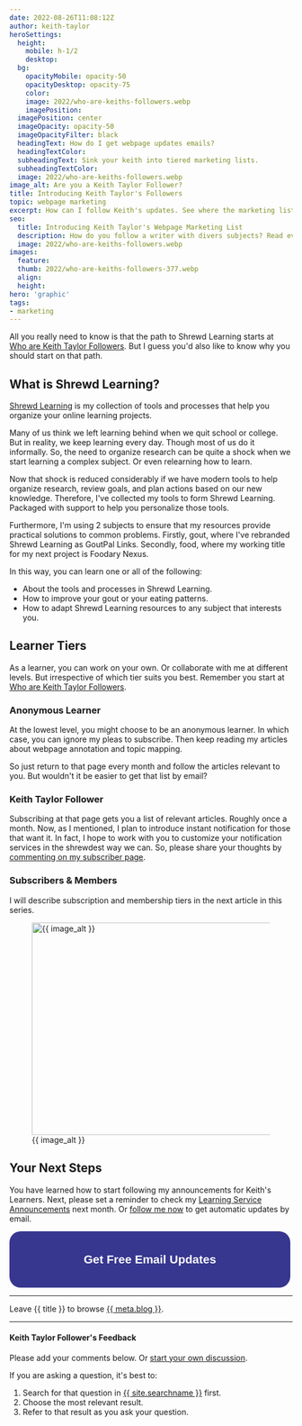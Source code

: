 ```yaml
---
date: 2022-08-26T11:08:12Z
author: keith-taylor
heroSettings:
  height:
    mobile: h-1/2
    desktop: 
  bg:
    opacityMobile: opacity-50
    opacityDesktop: opacity-75
    color: 
    image: 2022/who-are-keiths-followers.webp
    imagePosition: 
  imagePosition: center
  imageOpacity: opacity-50
  imageOpacityFilter: black
  headingText: How do I get webpage updates emails?
  headingTextColor: 
  subheadingText: Sink your keith into tiered marketing lists.
  subheadingTextColor: 
  image: 2022/who-are-keiths-followers.webp
image_alt: Are you a Keith Taylor Follower?
title: Introducing Keith Taylor's Followers
topic: webpage marketing
excerpt: How can I follow Keith's updates. See where the marketing lists start.
seo:
  title: Introducing Keith Taylor's Webpage Marketing List
  description: How do you follow a writer with divers subjects? Read everything, or focus on key topics? See where Keith's email marketing lists start.
  image: 2022/who-are-keiths-followers.webp
images:
  feature: 
  thumb: 2022/who-are-keiths-followers-377.webp
  align: 
  height: 
hero: 'graphic'
tags:
- marketing
---
```


All you really need to know is that the path to Shrewd Learning starts at [Who are Keith Taylor Followers](https://keithctaylor.gumroad.com/p/who-are-keith-taylor-followers). But I guess you'd also like to know why you should start on that path.

<h2 id="what">What is Shrewd Learning?</h2>

<a href="https://shrewdies.com/">Shrewd Learning</a> is my collection of tools and processes that help you organize your online learning projects.

Many of us think we left learning behind when we quit school or college. But in reality, we keep learning every day. Though most of us do it informally. So, the need to organize research can be quite a shock when we start learning a complex subject. Or even relearning how to learn.

Now that shock is reduced considerably if we have modern tools to help organize research, review goals, and plan actions based on our new knowledge. Therefore, I've collected my tools to form Shrewd Learning. Packaged with support to help you personalize those tools.

Furthermore, I'm using 2 subjects to ensure that my resources provide practical solutions to common problems. Firstly, gout, where I've rebranded Shrewd Learning as GoutPal Links. Secondly, food, where my working title for my next project is Foodary Nexus.

In this way, you can learn one or all of the following:
- About the tools and processes in Shrewd Learning.
- How to improve your gout or your eating patterns.
- How to adapt Shrewd Learning resources to any subject that interests you.

<h2 id="tiers">Learner Tiers</h2>

As a learner, you can work on your own. Or collaborate with me at different levels. But irrespective of which tier suits you best. Remember you start at <a href="https://keithctaylor.gumroad.com/p/who-are-keith-taylor-followers">Who are Keith Taylor Followers</a>.

<h3 id="anon">Anonymous Learner</h3>

At the lowest level, you might choose to be an anonymous learner. In which case, you can ignore my pleas to subscribe. Then keep reading my articles about webpage annotation and topic mapping.

So just return to that page every month and follow the articles relevant to you. But wouldn't it be easier to get that list by email? 

<h3 id="follower">Keith Taylor Follower</h3>

Subscribing at that page gets you a list of relevant articles. Roughly once a month. Now, as I mentioned, I plan to introduce instant notification for those that want it. In fact, I hope to work with you to customize your notification services in the shrewdest way we can. So, please share your thoughts by <a href="https://keithctaylor.gumroad.com/p/who-are-keith-taylor-followers#:~:text=Please%20share%20your%20thoughts">commenting on my subscriber page</a>.

<h3 id="subs">Subscribers & Members</h3>

I will describe subscription and membership tiers in the next article in this series.

<figure id="image">
<img src="/assets/images/{{ seo.image }}" alt="{{ image_alt }}"  width="610" height="377">
  <figcaption>{{ image_alt }}</figcaption>
</figure>

<h2 id="next">Your Next Steps</h2>

You have learned how to start following my announcements for Keith's Learners. Next, please set a reminder to check my <a href="https://keithctaylor.gumroad.com/posts">Learning Service Announcements</a> next month. Or <a href="https://keithctaylor.gumroad.com/follow">follow me now</a> to get automatic updates by email. 

<a style="display: block; height: 100px; width: 500px; background: #373790; color: #ffffff; text-align: center; font-weight: bold; font-size: 150%; line-height: 100px; font-family: Arial; border-radius: 20px; text-decoration: none;" href="https://keithctaylor.gumroad.com/follow">Get Free Email Updates</a>

<hr />

Leave {{ title }} to browse <a href="{{ site.blogurl }}">{{ meta.blog }}</a>.
<hr />

<h4 id="feedback">Keith Taylor Follower's Feedback</h4>

Please add your comments below. Or <a href="{{ site.social_links.github }}discussions">start your own discussion</a>. 

If you are asking a question, it's best to:
<ol>
<li>Search for that question in <a href="{{ site.searchurl }}">{{ site.searchname }}</a> first.</li>
<li>Choose the most relevant result.</li>
<li>Refer to that result as you ask your question.</li>
</ol>
<script src="https://giscus.app/client.js"
        data-repo="kct2020/keith-taylor-11ta"
        data-repo-id="R_kgDOGO7Ihg"
        data-category="🗣 ShrewdChat Blog Feedback"
        data-category-id="DIC_kwDOGO7Ihs4CRE7i"
        data-mapping="title"
        data-strict="0"
        data-reactions-enabled="1"
        data-emit-metadata="0"
        data-input-position="top"
        data-theme="light_tritanopia"
        data-lang="en"
        data-loading="lazy"
        crossorigin="anonymous"
        async>
</script>